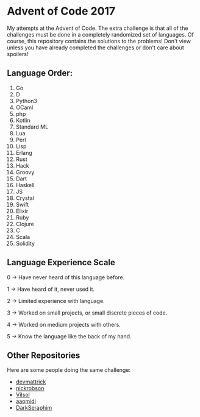 # Advent of Code 2017

My attempts at the Advent of Code. The extra challenge is that all of the challenges must be done in a completely randomized set of languages. Of course, this repository contains the solutions to the problems! Don't view unless you have already completed the challenges or don't care about spoilers!

## Language Order:

1. Go
2. D
3. Python3
4. OCaml
5. php
6. Kotlin
7. Standard ML
8. Lua
9. Perl
10. Lisp
11. Erlang
12. Rust
13. Hack
14. Groovy
15. Dart
16. Haskell
17. JS
18. Crystal
19. Swift
20. Elixir
21. Ruby
22. Clojure
23. C
24. Scala
25. Solidity

## Language Experience Scale

0 -> Have never heard of this language before.

1 -> Have heard of it, never used it.

2 -> Limited experience with language.

3 -> Worked on small projects, or small discrete pieces of code.

4 -> Worked on medium projects with others.

5 -> Know the language like the back of my hand.

## Other Repositories
Here are some people doing the same challenge:

* [devmattrick](https://github.com/devmattrick/AdventOfCode2017)
* [nickrobson](https://github.com/nickrobson/adventofcode-2017)
* [Vilsol](https://github.com/Vilsol/AdventOfCode2017)
* [aaomidi](https://github.com/aaomidi/Advent-of-Code-2017)
* [DarkSeraphim](https://raw.githubusercontent.com/DarkSeraphim/Advent-of-Code-2017)
